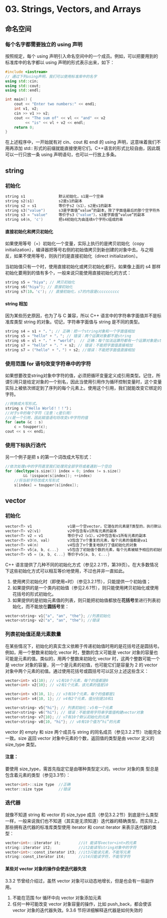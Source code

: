 # 03. Strings, Vectors, and Arrays

## 命名空间

### 每个名字都需要独立的 using 声明

按照规定，每个 using 声明引入命名空间中的一个成员。例如，可以把要用到的标准库中的名字都以 using 声明的形式表示出来，如下：

```c++
#include <iostream>
// 通过下列using声明，我们可以使用标准库中的名字
using std::cin;
using std::cout;
using std::endl;

int main() {
	cout << "Enter two numbers:" << end1;
	int v1, v2;
	cin >> v1 >> v2;
	cout << "The sum of" << vl << "and" << v2
		 << "is" << vl + v2 << endl;
	return 0;
}
```

在上述程序中，一开始就有对 cin、cout 和 endl 的 using 声明，这意味着我们不用再添加 std:: 形式的前缀就能直接使用它们。C++语言的形式比较自由，因此既可以一行只放一条 using 声明语句，也可以一行放上多条。

## string

### 初始化

```c++
string s1               默认初始化，s1是一个空串
string s2(s1)           s2是s1的副本
string s2 = s1          等价于s2（s1），s2是s1的副本
string s3("value")      s3是字面值“value”的副本，除了字面值最后的那个空字符外
string s3 = "value"     等价于s3（"value"），s3是字面值“value”的副本
string s4(n, 'c')       把s4初始化为由连续n个字符c组成的串
```

#### 直接初始化和拷贝初始化

如果使用等号（=）初始化一个变量，实际上执行的是拷贝初始化（copy initialization），编译器把等号右侧的初始值拷贝到新创建的对象中去。与之相反，如果不使用等号，则执行的是直接初始化（direct initialization）。

当初始值只有一个时，使用直接初始化或拷贝初始化都行。如果像上面的 s4 那样初始化要用到的值有多个，一般来说只能使用直接初始化的方式：

```c++
string s5 = "hiya"; // 拷贝初始化
string s6("hiya"); // 直接初始化
string s7(10，'c'); // 直接初始化，s7的内容是cccccccccc
```

#### string 相加

因为某些历史原因，也为了与 C 兼容，所以 C++ 语言中的字符串字面值并不是标准库类型 string 的对象。切记，字符串字面值与 string 是不同的类型。

```c++
string s4 = s1 + "，"; // 正确：把一个string对象和一个字面值相加
string s5 = "hello" + "，"; // 错误：两个运算对象都不是string
string s6 = sl + "，" + "world";  // 正确：每个加法运算符都有一个运算对象是string 
string s7 = "hello" + "，" + s2; // 错误：不能把字面值直接相加
string s7 = ("hello" + "，") + s2; //错误：不能把字面值直接相加
```

### 使用范围 for 语句改变字符串中的字符

如果想要改变string对象中字符的值，必须把循环变量定义成引用类型。记住，所谓引用只是给定对象的一个别名，因此当使用引用作为循环控制变量时，这个变量实际上被依次绑定到了序列的每个元素上。使用这个引用，我们就能改变它绑定的字符。

```c++
//转换成大写形式。
string s（"Hello World！！！"）；
//对于s中的每个字符（注意：c是引用）
//c是一个引用，因此赋值语句将改变s中字符的值
for (auto &c : s)
	c = toupper(c);
cout << s << end1;
```

### 使用下标执行迭代

另一个例子是把 s 的第一个词改成大写形式：

```c++
//依次处理s中的字符直至我们处理完全部字符或者遇到一个空白
for (decltype(s.size()) index = 0; index != s.size()
        && !isspace(s[index]); ++index)
	//将当前字符改成大写形式
	s[index] = toupper(s[index]);
```

## vector

### 初始化

```c++
vector<T> v1                v1是一个空vector，它潜在的元素是T类型的，执行默认初始化
vector<T> v2(v1)            v2中包含有v1所有元素的副本
vector<T> v2 = v1           等价于v2（v1），v2中包含有v1所有元素的副本
vector<T> v3(n, val)        v3包含了n个重复的元素，每个元素的值都是va1
vector<T> v4(n)             v4包含了n个重复地执行了值初始化的对象
vector<T> v5{a, b, c...}    v5包含了初始值个数的元素，每个元素被赋予相应的初始值
vector<T> v5 = {a, b, c...} 等价于v5{a, b, c...}
```

C++ 语言提供了几种不同的初始化方式（参见2.2.1节，第39页）。在大多数情况下这些初始化方式可以相互等价地使用，不过也并非一直如此。

1. 使用拷贝初始化时（即使用=时）（参见3.2.1节），只能提供一个初始值；
2. 如果提供的是一个类内初始值（参见2.6.1节），则只能使用拷贝初始化或使用花括号的形式初始化。
3. 如果提供的是初始元素值的列表，则只能把初始值都放在**花括号**里进行列表初始化，而不能放在**圆括号**里：

```c++
vector<string> v1{"a", "an", "the"}; //列表初始化
vector<string> v2("a", "an", "the"); //错误
```

### 列表初始值还是元素数量

在某些情况下，初始化的真实含义依赖于传递初始值时用的是花括号还是圆括号。例如，用一个整数来初始化 vector<int> 时，整数的含义可能是 vector 对象的容量也可能是元素的值。类似的，用两个整数来初始化 vector<int> 时，这两个整数可能一个是 vector 对象的容量，另一个是元素的初值，也可能它们是容量为 2 的 vector 对象中两个元素的初值。通过使用花括号或圆括号可以区分上述这些含义：

```c++
vector<int> v1(10); // v1有10个元素，每个的值都是0
vector<int> v2{10}; // v2有1个元素，该元素的值是10

vector<int> v3(10, 1); // v3有10个元素，每个的值都是1
vector<int> v4{10, 1}; // v4有2个元素，值分别是10和1

vector<string> v5{"hi"}; // 列表初始化：v5有一个元素
vector<string> v6("hi"); // 错误：不能使用字符串字面值构建vector对象
vector<string> v7{10}; // v7有10个默认初始化的元素
vector<string> v8{10, "hi"}; // v8有10个值为“hi”的元素
```

vector 的 empty 和 size 两个成员与 string 的同名成员（参见3.2.2节）功能完全一致。size 返回 vector 对象中元素的个数，返回值的类型是由 vector 定义的 size_type 类型。

#### 注意：

要使用 size_type，需首先指定它是由哪种类型定义的。vector 对象的类
型总是包含着元素的类型（参见3.3节）：

```c++
vector<int>::size type  //正确
vector::size type       //错误
```

### 迭代器

就像不知道 string 和 vector 的 size_type 成员（参见3.2.2节）到底是什么类型一样，一般来说我们也不知道（其实是无须知道）迭代器的精确类型。而实际上，那些拥有迭代器的标准库类型使用 iterator 和 const iterator 来表示迭代器的类型：

```c++
vector<int>::iterator it;        //it 能读写vector<int>的元素
string::iterator it2;            //it2能读写string对象中的字符
vector<int>::const_iterator it3; //it3只能读元素，不能写元素
string::const_iterator it4;      //it4只能读字符，不能写字符
```

#### 某些对 vector 对象的操作会使迭代器失效

3.3.2 节曾经介绍过，虽然 vector 对象可以动态地增长，但是也会有一些副作用。

1. 不能在范围 for 循环中向 vector 对象添加元素
2. 任何一种可能改变 vector 对象容量的操作，比如 push_back，都会使该 vector 对象的迭代器失效。9.3.6 节将详细解释迭代器是如何失效的
